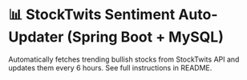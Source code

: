 # 📊 StockTwits Sentiment Auto-Updater (Spring Boot + MySQL)
Automatically fetches trending bullish stocks from StockTwits API and updates them every 6 hours.
See full instructions in README.
